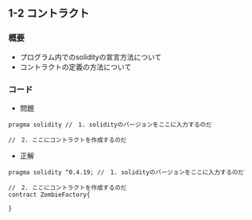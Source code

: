 ## 1-2 コントラクト

### 概要
- プログラム内でのsolidityの宣言方法について
- コントラクトの定義の方法について

### コード
- 問題

```
pragma solidity //　1. solidityのバージョンをここに入力するのだ

//　2. ここにコントラクトを作成するのだ
```

- 正解

```
pragma solidity ^0.4.19; //　1. solidityのバージョンをここに入力するのだ

//　2. ここにコントラクトを作成するのだ
contract ZombieFactory{

}
```
